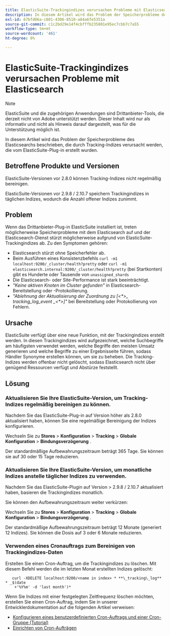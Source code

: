 ```yaml
---
title: ElasticSuite-Trackingindizes verursachen Probleme mit Elasticsearch
description: In diesem Artikel wird das Problem der Speicherprobleme des Elasticsearchs beschrieben, die durch Tracking-Indizes verursacht werden, die vom ElasticSuite-Plug-in erstellt wurden.
exl-id: 67bfd06a-c801-4306-8510-a84a6fe5351a
source-git-commit: c1c2bd29e14f4cbfffb235801e95ec7cbb7c7a55
workflow-type: tm+mt
source-wordcount: '461'
ht-degree: 0%

---
```


# ElasticSuite-Trackingindizes verursachen Probleme mit Elasticsearch

>[!NOTE]
>
>ElasticSuite und die zugehörigen Anwendungen sind Drittanbieter-Tools, die derzeit nicht von Adobe unterstützt werden. Dieser Inhalt wird nur als informativ und nicht als Hinweis darauf dargestellt, was für die Unterstützung möglich ist.

In diesem Artikel wird das Problem der Speicherprobleme des Elasticsearchs beschrieben, die durch Tracking-Indizes verursacht werden, die vom ElasticSuite-Plug-in erstellt wurden.

## Betroffene Produkte und Versionen

ElasticSuite-Versionen vor 2.8.0 können Tracking-Indizes nicht regelmäßig bereinigen.

ElasticSuite-Versionen vor 2.9.8 / 2.10.7 speichern Trackingindizes in täglichen Indizes, wodurch die Anzahl offener Indizes zunimmt.

## Problem

Wenn das Drittanbieter-Plug-in ElasticSuite installiert ist, treten möglicherweise Speicherprobleme mit dem Elasticsearch auf und der Elasticsearch-Dienst stürzt möglicherweise aufgrund von ElasticSuite-Trackingindizes ab. Zu den Symptomen gehören:

* Elasticsearch stürzt ohne Speicherfehler ab.
* Beim Ausführen eines Konsistenzbefehls `curl -m1 localhost:9200/_cluster/health?pretty` oder `curl -m1 elasticsearch.internal:9200/_cluster/health?pretty` (bei Startkonten) gibt es Hunderte oder Tausende von `unassigned_shards`
* Die Elasticsearch- oder Site-Performance ist stark beeinträchtigt.
* *&quot;Keine aktiven Knoten im Cluster gefunden&quot;* in Elasticsearch-Bereitstellung oder -Protokollierung.
* *&quot;Ablehnung der Aktualisierung der Zuordnung zu [&lt;\*>_ tracking_log_event _&lt;\*>]&quot;* bei Bereitstellung oder Protokollierung von Fehlern.

## Ursache

ElasticSuite verfügt über eine neue Funktion, mit der Trackingindizes erstellt werden. In diesen Trackingindizes wird aufgezeichnet, welche Suchbegriffe am häufigsten verwendet werden, welche Begriffe den meisten Umsatz generieren und welche Begriffe zu einer Ergebnisseite führen, sodass Händler Synonyme erstellen können, um sie zu beheben. Die Tracking-Indizes werden offenbar nicht gelöscht, sodass Elasticsearch nicht über genügend Ressourcen verfügt und Abstürze feststellt.

## Lösung

### Aktualisieren Sie Ihre ElasticSuite-Version, um Tracking-Indizes regelmäßig bereinigen zu können.

Nachdem Sie das ElasticSuite-Plug-in auf Version höher als 2.8.0 aktualisiert haben, können Sie eine regelmäßige Bereinigung der Indizes konfigurieren.

Wechseln Sie zu **Stores** > **Konfiguration** > **Tracking** > **Globale Konfiguration** > **Bindungsverzögerung** .

Der standardmäßige Aufbewahrungszeitraum beträgt 365 Tage. Sie können sie auf 30 oder 15 Tage reduzieren.

### Aktualisieren Sie Ihre ElasticSuite-Version, um monatliche Indizes anstelle täglicher Indizes zu verwenden.

Nachdem Sie das ElasticSuite-Plugin auf Version > 2.9.8 / 2.10.7 aktualisiert haben, basieren die Trackingindizes monatlich.

Sie können den Aufbewahrungszeitraum weiter verkürzen:

Wechseln Sie zu **Stores** > **Konfiguration** > **Tracking** > **Globale Konfiguration** > **Bindungsverzögerung** .

Der standardmäßige Aufbewahrungszeitraum beträgt 12 Monate (generiert 12 Indizes). Sie können die Dosis auf 3 oder 6 Monate reduzieren.

### Verwenden eines Cronauftrags zum Bereinigen von Trackingindizes-Daten

Erstellen Sie einen Cron-Auftrag, um die Trackingindizes zu löschen. Mit diesem Befehl werden die im letzten Monat erstellten Indizes gelöscht:

```
   curl -XDELETE localhost:9200/<name in index> * **\_tracking\_log** * _$(date
    +'%Y%m' -d 'last month')*
```

Wenn Sie Indizes mit einer festgelegten Zeitfrequenz löschen möchten, erstellen Sie einen Cron-Auftrag, indem Sie in unserer Entwicklerdokumentation auf die folgenden Artikel verweisen:

* [Konfigurieren eines benutzerdefinierten Cron-Auftrags und einer Cron-Gruppe (Tutorial)](https://devdocs.magento.com/guides/v2.3/config-guide/cron/custom-cron-tut.html)
* [Einrichten von Cron-Aufträgen](https://devdocs.magento.com/guides/v2.3/cloud/configure/setup-cron-jobs.html)
